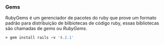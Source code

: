### Gems

RubyGems é um gerenciador de pacotes do ruby que prove um formato padrão para distribuição de bilbiotecas de código ruby, essas bibliotecas são chamadas de *gems* ou *RubyGems*.

```ruby
> gem install rails -v '4.2.1'
```
